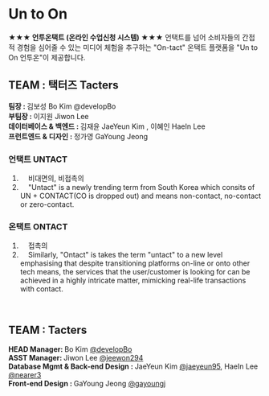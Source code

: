 # Un to On
<b> ★★★ 언투온택트 (온라인 수업신청 시스템)  ★★★</b>
언택트를 넘어 소비자들의 간접적 경험을 심어줄 수 있는 미디어 체험을 추구하는 "On-tact" 온택트 플랫폼을 "Un to On 언투온"이 제공합니다.
<br>

<h2> TEAM : 택터즈 Tacters </h2>
<b> 팀장 : </b> 김보성 Bo Kim @developBo <br>
<b> 부팀장 : </b> 이지원 Jiwon Lee <br>
<b> 데이터베이스 & 백엔드 : </b> 김재윤 JaeYeun Kim , 이혜인 HaeIn Lee <br>
<b> 프런트엔드 & 디자인 : </b> 정가영 GaYoung Jeong <br>

<h3> 언택트 UNTACT </h3>
<ol>
  <li>&nbsp; &nbsp; 비대면의, 비접촉의 </li>
  <li>&nbsp; &nbsp; "Untact" is a newly trending term from South Korea which consits of UN + CONTACT(CO is dropped out) and means non-contact, no-contact or zero-contact. </li>
</ol>
<h3> 온택트 ONTACT </h3>
<ol>
  <li>&nbsp; &nbsp; 접촉의 </li>
  <li>&nbsp; &nbsp; Similarly, "Ontact" is takes the term "untact" to a new level emphasising that despite transitioning platforms on-line or onto other tech means, 
  the services that the user/customer is looking for can be achieved in a highly intricate matter, mimicking real-life transactions with contact.</li>
</ol>
<br>
<h2> TEAM : Tacters </h2>
<b> HEAD Manager: </b> Bo Kim <a href="https://github.com/developBo">@developBo</a><br>
<b> ASST Manager: </b> Jiwon Lee <a href="https://github.com/jeewon294">@jeewon294</a><br>
<b> Database Mgmt & Back-end Design : </b> JaeYeun Kim <a href="https://github.com/jaeyeun95">@jaeyeun95</a>, HaeIn Lee <a href="https://github.com/nearer3">@nearer3</a><br>
<b> Front-end Design : </b> GaYoung Jeong <a href="https://github.com/gayoungj">@gayoungj</a><br>
